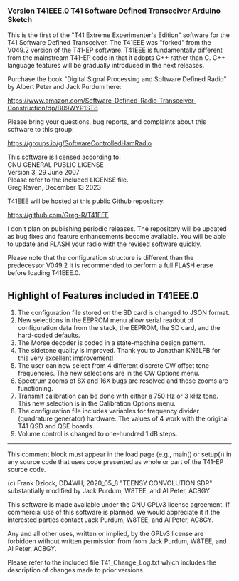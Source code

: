 ### Version T41EEE.0 T41 Software Defined Transceiver Arduino Sketch

This is the first of the "T41 Extreme Experimenter's Edition" software for the 
T41 Software Defined Transceiver.  The T41EEE was "forked" from the V049.2 version
of the T41-EP software.  T41EEE is fundamentally different from the mainstream T41-EP
code in that it adopts C++ rather than C.  C++ language features will be gradually
introduced in the next releases.

Purchase the book "Digital Signal Processing and Software Defined Radio" by
Albert Peter and Jack Purdum here:

<https://www.amazon.com/Software-Defined-Radio-Transceiver-Construction/dp/B09WYP1ST8>

Please bring your questions, bug reports, and complaints about this software to this
group:

<https://groups.io/g/SoftwareControlledHamRadio>

This software is licensed according to:  
GNU GENERAL PUBLIC LICENSE  
Version 3, 29 June 2007  
Please refer to the included LICENSE file.  
Greg Raven, December 13 2023  

T41EEE will be hosted at this public Github repository:

<https://github.com/Greg-R/T41EEE>

I don't plan on publishing periodic releases.  The repository will be updated as bug fixes
and feature enhancements become available.  You will be able to update and FLASH your radio
with the revised software quickly.

Please note that the configuration structure is different than the predecessor V049.2
It is recommended to perform a full FLASH erase before loading T41EEE.0.

## Highlight of Features included in T41EEE.0

1.  The configuration file stored on the SD card is changed to JSON format.
2.  New selections in the EEPROM menu allow serial readout of configuration data
    from the stack, the EEPROM, the SD card, and the hard-coded defaults.
3.  The Morse decoder is coded in a state-machine design pattern.
4.  The sidetone quality is improved.  Thank you to Jonathan KN6LFB for this very
    excellent improvement!
5.  The user can now select from 4 different discrete CW offset tone frequencies.
    The new selections are in the CW Options menu.
6.  Spectrum zooms of 8X and 16X bugs are resolved and these zooms are functioning.
7.  Transmit calibration can be done with either a 750 Hz or 3 kHz tone.  This new
    selection is in the Calibration Options menu.
8.  The configuration file includes variables for frequency divider (quadrature
    generator) hardware.  The values of 4 work with the original T41 QSD and QSE
    boards.
9.  Volume control is changed to one-hundred 1 dB steps.


*********************************************************************************************

  This comment block must appear in the load page (e.g., main() or setup()) in any source code
  that uses code presented as whole or part of the T41-EP source code.

  (c) Frank Dziock, DD4WH, 2020_05_8
  "TEENSY CONVOLUTION SDR" substantially modified by Jack Purdum, W8TEE, and Al Peter, AC8GY

  This software is made available under the GNU GPLv3 license agreement. If commercial use of this
  software is planned, we would appreciate it if the interested parties contact Jack Purdum, W8TEE, 
  and Al Peter, AC8GY.

  Any and all other uses, written or implied, by the GPLv3 license are forbidden without written 
  permission from from Jack Purdum, W8TEE, and Al Peter, AC8GY.

Please refer to the included file T41_Change_Log.txt which includes the description of changes made
to prior versions.